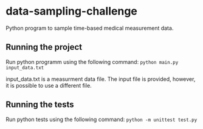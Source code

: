 # data-sampling-challenge
Python program to sample time-based medical measurement data.


## Running the project
Run python programm using the following command:
`python main.py input_data.txt`

input_data.txt is a measurment data file. The input file is provided, however, it is possible to use a different file.

## Running the tests
Run python tests using the following command:
`python -m unittest test.py`


